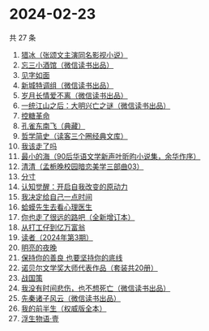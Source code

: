 # 2024-02-23

共 27 条

<!-- BEGIN WEREAD -->
<!-- 最后更新时间 2024-02-23 16:08:50 +0800 -->
1. [猎冰（张颂文主演同名影视小说）](https://weread.qq.com/web/bookDetail/b3232150813ab8052g019921)
1. [忘三小酒馆（微信读书出品）](https://weread.qq.com/web/bookDetail/77232620813ab87f1g014d07)
1. [见字如面](https://weread.qq.com/web/bookDetail/fcb321f0813ab6aa0g018f82)
1. [新城特调组（微信读书出品）](https://weread.qq.com/web/bookDetail/7f132890813ab8892g013aed)
1. [岁月长情爱不离（微信读书出品）](https://weread.qq.com/web/bookDetail/b8632b20813ab888eg016d04)
1. [一统江山之后：大明兴亡之谜（微信读书出品）](https://weread.qq.com/web/bookDetail/51e32970813ab887eg0114ce)
1. [控糖革命](https://weread.qq.com/web/bookDetail/819321e0813ab880ag01960c)
1. [孔雀东南飞（典藏）](https://weread.qq.com/web/bookDetail/09d32580727cf78909db8a0)
1. [哲学简史（读客三个圈经典文库）](https://weread.qq.com/web/bookDetail/ac832f70813ab7b88g0193f5)
1. [我该走了吗](https://weread.qq.com/web/bookDetail/d1432a70813ab867eg015e41)
1. [最小的海（90后华语文学新声叶昕昀小说集，余华作序）](https://weread.qq.com/web/bookDetail/cdd32840813ab8671g01450a)
1. [清清（孟栀晚校园暗恋美学三部曲03）](https://weread.qq.com/web/bookDetail/792324a0813ab880dg01573f)
1. [分寸](https://weread.qq.com/web/bookDetail/96732f90813ab85f7g013225)
1. [认知觉醒：开启自我改变的原动力](https://weread.qq.com/web/bookDetail/6a732ce07201202c6a7b30a)
1. [我决定给自己一点时间](https://weread.qq.com/web/bookDetail/3df32c10813ab6f7dg015bd6)
1. [蛤蟆先生去看心理医生](https://weread.qq.com/web/bookDetail/66832530721e777066806c9)
1. [你也走了很远的路吧（全新增订本）](https://weread.qq.com/web/bookDetail/42832af0813ab7479g019721)
1. [从打工仔到亿万富翁](https://weread.qq.com/web/bookDetail/aaf326a0813ab8844g01638c)
1. [读者（2024年第3期）](https://weread.qq.com/web/bookDetail/4e832520813ab886eg011f80)
1. [明亮的夜晚](https://weread.qq.com/web/bookDetail/2db32930813ab80f9g0165a3)
1. [保持你的善良 也要坚持你的底线](https://weread.qq.com/web/bookDetail/f3f3236071a3d49cf3f61b5)
1. [诺贝尔文学奖大师代表作品（套装共20册）](https://weread.qq.com/web/bookDetail/73b32570716b19c173b173b)
1. [战国策](https://weread.qq.com/web/bookDetail/58d32d20719bdca958d8e15)
1. [我没有时间悲伤，也不想死亡（微信读书出品）](https://weread.qq.com/web/bookDetail/78632b80813ab83beg0181c3)
1. [先秦诸子风云（微信读书出品）](https://weread.qq.com/web/bookDetail/a4232d50813ab87c8g0131c7)
1. [我的前半生（权威版全本）](https://weread.qq.com/web/bookDetail/76f322807294a61d76f63ca)
1. [浮生物语·壹](https://weread.qq.com/web/bookDetail/7bc32df0813ab8677g015b56)
<!-- END WEREAD -->